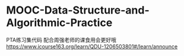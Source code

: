 # MOOC-Data-Structure-and-Algorithmic-Practice
PTA练习集代码
配合周强老师的课食用会更好哦
https://www.icourse163.org/learn/QDU-1206503801#/learn/announce
